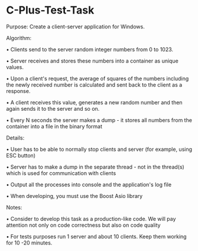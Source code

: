 # C-Plus-Test-Task
Purpose: Create a client-server application for Windows.

Algorithm: 

• Clients send to the server random integer numbers from 0 to 1023.

• Server receives and stores these numbers into a container as unique values.

• Upon a client's request, the average of squares of the numbers including the newly received number is calculated and sent back to the client as a response.

• A client receives this value, generates a new random number and then again sends it to the server and so on.

• Every N seconds the server makes a dump - it stores all numbers from the container into a file in the binary format

Details: 

• User has to be able to normally stop clients and server (for example, using ESC button)

• Server has to make a dump in the separate thread - not in the thread(s) which is used for communication with clients

• Output all the processes into console and the application's log file

• When developing, you must use the Boost Asio library 

Notes: 

• Consider to develop this task as a production-like code. We will pay attention not only on code correctness but also on code quality

• For tests purposes run 1 server and about 10 clients. Keep them working for 10 -20 minutes.